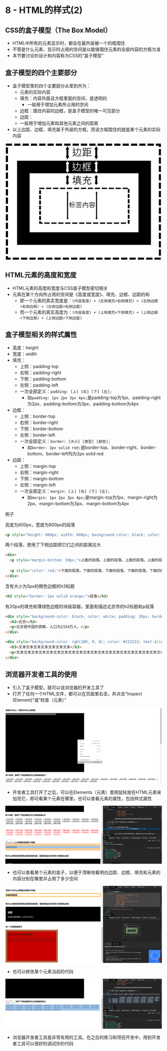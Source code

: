 # 8 - HTML的样式(2)

## CSS的盒子模型（The Box Model）
- HTML中所有的元素显示时，都会在最外层被一个的框围住
- 不管是什么元素，显示时占用的空间是以能够围住元素的全部内容的方框为准
- 本节要讨论的设计和内容称为CSS的“盒子模型”

## 盒子模型的四个主要部分
- 盒子模型里的四个主要部分从里到外为：
  - 元素的实际内容
  - 填充：内容外面且方框里面的空间，是透明的
    - 一般用于增加元素所占用的空间
  - 边框：围住内容的边框，是盒子模型的唯一可见部分
  - 边距：
   - 一般用于增加元素和其他元素之间的距离
- 以上边距、边框、填充属于外层的方框，而该方框围住的就是某个元素的实际内容

![盒子模型](./doc_assets/box-model.png "盒子模型")

## HTML元素的高度和宽度
- HTML元素的高度和宽度与CSS盒子模型密切相关
- 元素在某个方向所占用的空间是《高度或宽度》、填充、边框、边距的和
  - 即一个元素的真实宽度是：`(内容宽度) + (左侧填充+右侧填充) + (左侧边框+右侧边框) + (左侧边距+右侧边距)`
  - 而一个元素的真实高度为：`(内容高度) + (上侧填充+下侧填充) + (上侧边框+下侧边框) + (上侧边距+下侧边距)`

## 盒子模型相关的样式属性
- 高度：height
- 宽度：width
- 填充：
  - 上侧：padding-top
  - 右侧：padding-right
  - 下侧：padding-bottom
  - 左侧：padding-left
  - 一次全部定义：`padding: [上] [右] [下] [左];`
    - 如`padding: 1px 2px 3px 4px;`是padding-top为1px、padding-right为2px、padding-bottom为3px、padding-bottom为4px
- 边框：
  - 上侧：border-top
  - 右侧：border-right
  - 下侧：border-bottom
  - 左侧：border-left
  - 一次全部定义：`border: [大小] [类型] [颜色];`
    - 如`border: 2px solid red;`是border-top、border-right、border-bottom、border-left均为2px solid red
- 边距：
  - 上侧：margin-top
  - 右侧：margin-right
  - 下侧：margin-bottom
  - 左侧：margin-left
  - 一次全部定义：`margin: [上] [右] [下] [左];`
    - 如`margin: 1px 2px 3px 4px;`是margin-top为1px、margin-right为2px、margin-bottom为3px、margin-bottom为4px

例子

高度为600px，宽度为800px的段落
```html
<p style="height: 600px; width: 800px; background-color: black; color: white;">段落</p>
```

两个段落，使用了下侧边距把它们之间的距离拉大
```html
<div>
  <p style="margin-bottom: 50px;">上面的段落。上面的段落。上面的段落。上面的段落。上面的段落。上面的段落。上面的段落。上面的段落。上面的段落。上面的段落。上面的段落。上面的段落。上面的段落。上面的段落。上面的段落。上面的段落。上面的段落。上面的段落。上面的段落。上面的段落。上面的段落。上面的段落。上面的段落。上面的段落。上面的段落。上面的段落。</p>

  <p style="color: red;">下面的段落。下面的段落。下面的段落。下面的段落。下面的段落。下面的段落。下面的段落。下面的段落。下面的段落。下面的段落。下面的段落。下面的段落。下面的段落。下面的段落。下面的段落。下面的段落。下面的段落。下面的段落。下面的段落。下面的段落。下面的段落。下面的段落。下面的段落。下面的段落。下面的段落。下面的段落。</p>
</div>
```

含有大小为5px的橙色边框的h3标题
```html
<h3 style="border: 5px solid orange;">段落</h3>
```

有20px的填充和薄绿色边框的块级容器，里面有描述北京市的h2标题和p段落
```html
<div style="background-color: black; color: white; padding: 20px; border: thin solid green;">
  <h2>北京</h2>
  <p>北京是中国的首都，人口为2154万人。</p>
</div>
```

```html
<div style="background-color: rgb(200, 0, 0); color: #222222; text-align: justify; padding: 15px; border: thin solid rgb(150, 0, 0); height: 300px; width: 500px;">
  <h3>文本文本文本文本文本文本文本</h3>
  <p>文本文本文本文本文本文本文本文本文本文本文本文本文本文本文本文本文本文本文本文本文本文本文本文本文本文本文本文本文本文本文本文本</p>
</div>
```

## 浏览器开发者工具的使用
- 引入了盒子模型，就可以说浏览器的开发工具了
- 打开了任何一个HTML文件，都可以在页面里右击，并点击“Inspect (Element)”或“检查（元素）”

![打开浏览器开发者工具](./doc_assets/inspect.png "打开浏览器开发者工具")

- 开发者工具打开了之后，可以在Elements（元素）里把鼠标放在HTML元素来加亮它，即可看某个元素在哪里。也可以查看元素的属性，包括样式属性

![开发者工具的元素选择和查看](./doc_assets/inspect-highlight.png "开发者工具的元素选择和查看")

- 也可以查看某个元素的盒子，以便于清晰地看明白边距、边框、填充和元素的内容分别在哪里并占用了多少空间

![开发者工具查看元素盒子](./doc_assets/inspect-box.png "开发者工具查看元素盒子")

- 也可以修改某个元素当前的代码

![开发者工具修改元素](./doc_assets/inspect-modify.png "开发者工具修改元素")

- 浏览器开发者工具是非常有用的工具。在之后的练习和项目开发中，用到开发者工具可以很好的调试你的代码